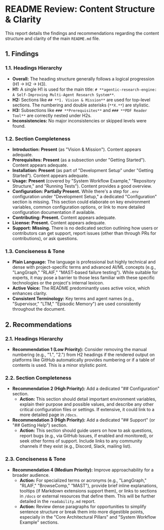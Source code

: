 # README Review: Content Structure & Clarity

This report details the findings and recommendations regarding the content structure and clarity of the main `README.md` file.

## 1. Findings

### 1.1. Headings Hierarchy

*   **Overall:** The heading structure generally follows a logical progression (H1 → H2 → H3).
*   **H1:** A single H1 is used for the main title: `# **agentic-research-engine: A Self-Improving Multi-Agent Research System**`.
*   **H2:** Sections like `## **1. Vision & Mission**` are used for top-level sections. The numbering and double asterisks (`**X.**`) are stylistic.
*   **H3:** Subsections like `### **Prerequisites**` and `### **PDF Reader Tool**` are correctly nested under H2s.
*   **Inconsistencies:** No major inconsistencies or skipped levels were found.

### 1.2. Section Completeness

*   **Introduction:** **Present** (as "Vision & Mission"). Content appears adequate.
*   **Prerequisites:** **Present** (as a subsection under "Getting Started"). Content appears adequate.
*   **Installation:** **Present** (as part of "Development Setup" under "Getting Started"). Content appears adequate.
*   **Usage:** **Present** (covered by "System Workflow Example," "Repository Structure," and "Running Tests"). Content provides a good overview.
*   **Configuration:** **Partially Present.** While there's a step for `.env` configuration under "Development Setup," a dedicated "Configuration" section is missing. This section could elaborate on key environment variables, common configuration options, or link to more detailed configuration documentation if available.
*   **Contributing:** **Present.** Content appears adequate.
*   **License:** **Present.** Content appears adequate.
*   **Support:** **Missing.** There is no dedicated section outlining how users or contributors can get support, report issues (other than through PRs for contributions), or ask questions.

### 1.3. Conciseness & Tone

*   **Plain Language:** The language is professional but highly technical and dense with project-specific terms and advanced AI/ML concepts (e.g., "LangGraph," "RLAIF," "MAST-based failure testing"). While suitable for experts, it may pose a barrier to those less familiar with these specific technologies or the project's internal lexicon.
*   **Active Voice:** The README predominantly uses active voice, which enhances clarity.
*   **Consistent Terminology:** Key terms and agent names (e.g., "Supervisor," "LTM," "Episodic Memory") are used consistently throughout the document.

## 2. Recommendations

### 2.1. Headings Hierarchy

*   **Recommendation 1 (Low Priority):** Consider removing the manual numbering (e.g., "1.", "2.") from H2 headings if the rendered output on platforms like GitHub automatically provides numbering or if a table of contents is used. This is a minor stylistic point.

### 2.2. Section Completeness

*   **Recommendation 2 (High Priority):** Add a dedicated "## Configuration" section.
    *   **Action:** This section should detail important environment variables, explain their purpose and possible values, and describe any other critical configuration files or settings. If extensive, it could link to a more detailed page in `/docs`.
*   **Recommendation 3 (High Priority):** Add a dedicated "## Support" (or "## Getting Help") section.
    *   **Action:** This section should guide users on how to ask questions, report bugs (e.g., via GitHub Issues, if enabled and monitored), or seek other forms of support. Include links to any community channels if they exist (e.g., Discord, Slack, mailing list).

### 2.3. Conciseness & Tone

*   **Recommendation 4 (Medium Priority):** Improve approachability for a broader audience.
    *   **Action:** For specialized terms or acronyms (e.g., "LangGraph," "RLAIF," "BrowseComp," "MAST"), provide brief inline explanations, tooltips (if Markdown extensions support them), or links to sections in `/docs` or external resources that define them. This will be further detailed in the `readability.md` report.
    *   **Action:** Review dense paragraphs for opportunities to simplify sentence structure or break them into more digestible points, especially in the "Core Architectural Pillars" and "System Workflow Example" sections.

```
